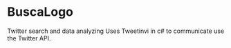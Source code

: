 # BuscaLogo
Twitter search and data analyzing
Uses Tweetinvi in c# to communicate use the Twitter API.
